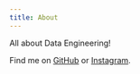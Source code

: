 ```yaml
---
title: About
---
```

All about Data Engineering! 

Find me on [GitHub](https://github.com/learn-dataengineering) or [Instagram](https://www.instagram.com/learn-dataengineering/).
